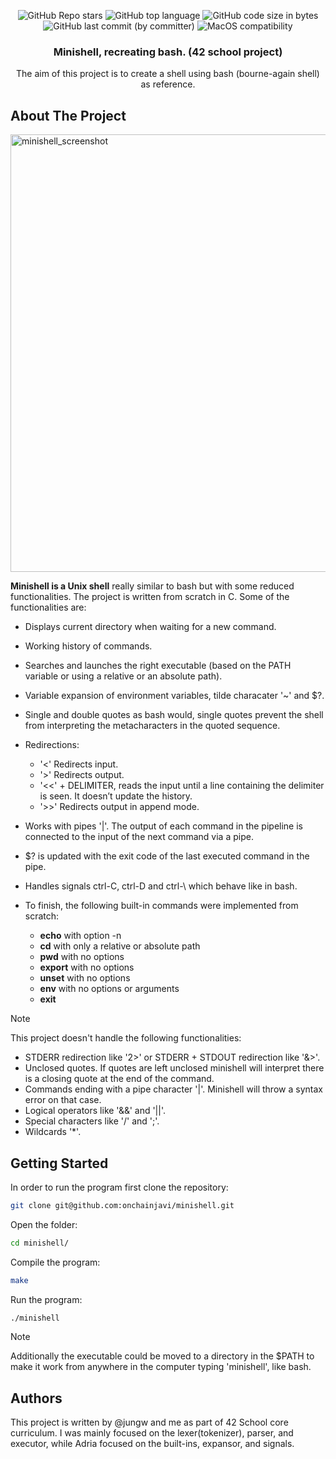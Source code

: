 <p align="center">
	<img alt="GitHub Repo stars" src="https://img.shields.io/github/stars/onchainjavi/minishell?color=yellow" />
	<img alt="GitHub top language" src="https://img.shields.io/github/languages/top/onchainjavi/minishell" />
	<img alt="GitHub code size in bytes" src="https://img.shields.io/github/languages/code-size/onchainjavi/minishell?color=red" />
	<img alt="GitHub last commit (by committer)" src="https://img.shields.io/github/last-commit/onchainjavi/minishell" />
	<img alt="MacOS compatibility" src="https://img.shields.io/badge/macOS-compatible-brightgreen.svg" />
</p>

<h3 align="center">Minishell, recreating bash. (42 school project)</h3>

  <p align="center">
    The aim of this project is to create a shell using bash (bourne-again shell) as reference.
    <br/>
  </p>
</div>

<!-- ABOUT THE PROJECT -->
## About The Project
<img width="700" alt="minishell_screenshot" src="https://github.com/onchainjavi/minishell/assets/19575860/82977658-8af7-4e6e-98bf-af69bb83e507">

**Minishell is a Unix shell** really similar to bash but with some reduced functionalities. The project is written from scratch in C.
Some of the functionalities are:
- Displays current directory when waiting for a new command.
- Working history of commands.
- Searches and launches the right executable (based on the PATH variable or using a
relative or an absolute path).
- Variable expansion of environment variables, tilde characater '~' and $?.
- Single and double quotes as bash would, single quotes prevent the shell from interpreting the metacharacters in the quoted sequence.
- Redirections:
	- '<' Redirects input.
	- '\>' Redirects output.
	- '\<<' + DELIMITER, reads the input until a line containing the
	delimiter is seen. It doesn’t update the history.
	- '\>>' Redirects output in append mode.

- Works with pipes '|'. The output of each command in the pipeline is connected to the input of the next command via a pipe.
- $? is updated with the exit code of the last executed command in the pipe.
- Handles signals ctrl-C, ctrl-D and ctrl-\ which behave like in bash.
- To finish, the following built-in commands were implemented from scratch:
	- **echo** with option -n
 	- **cd** with only a relative or absolute path
	- **pwd** with no options
	- **export** with no options
	- **unset** with no options
	- **env** with no options or arguments
	- **exit**
> [!NOTE]
> This project doesn't handle the following functionalities:
> - STDERR redirection like '2>' or STDERR + STDOUT redirection like '&>'.
> - Unclosed quotes. If quotes are left unclosed minishell will interpret there is a closing quote at the end of the command.
> - Commands ending with a pipe character '|'. Minishell will throw a syntax error on that case.
> - Logical operators like '&&' and '||'.
> - Special characters like '/' and ';'.
> - Wildcards '*'.


<!-- GETTING STARTED -->
## Getting Started
In order to run the program first clone the repository:
```bash
git clone git@github.com:onchainjavi/minishell.git
```
Open the folder:
```bash
cd minishell/
```
Compile the program:
```bash
make
```
Run the program:
```bash
./minishell
```
> [!NOTE]
> Additionally the executable could be moved to a directory in the $PATH to make it work from anywhere in the computer typing 'minishell', like bash.

<!-- Authors -->
## Authors
This project is written by @jungw and me as part of 42 School core curriculum. I was mainly focused on the lexer(tokenizer), parser, and executor, while Adria focused on the built-ins, expansor, and signals.
